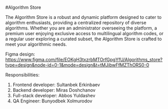 #Algorithm Store

The Algorithm Store is a robust and dynamic platform designed to cater to algorithm enthusiasts, providing a centralized repository of diverse algorithms. Whether you are an administrator overseeing the platform, a premium user enjoying exclusive access to multilingual algorithm codes, or a regular user exploring a curated subset, the Algorithm Store is crafted to meet your algorithmic needs.





Figma design: https://www.figma.com/file/EOKgH3txzrbMTOrfGpgYfU/Algorithms_store?type=design&node-id=0-1&mode=design&t=tMJibwFfMZThORS0-0



Responsibilities:

1. Frontend developer: Sultanbek Erkinbaev
2. Backend developer: Miras Doshchanov
3. Full-stack developer: Abbos Yuldashev
4. QA Engineer: Bunyodbek Xolmurodov
